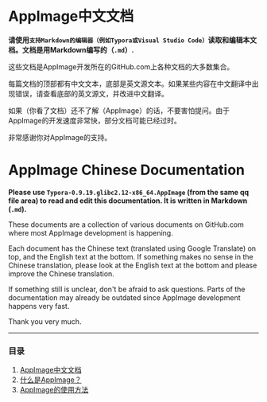# AppImage中文文档

__请使用`支持Markdown的编辑器（例如Typora或Visual Studio Code）`读取和编辑本文档。文档是用Markdown编写的（`.md`）.__

这些文档是AppImage开发所在的GitHub.com上各种文档的大多数集合。

每篇文档的顶部都有中文文本，底部是英文源文本。如果某些内容在中文翻译中出现错误，请查看底部的英文源文，并改进中文翻译。

如果（你看了文档）还不了解（AppImage）的话，不要害怕提问。由于AppImage的开发速度非常快，部分文档可能已经过时。

非常感谢你对AppImage的支持。

# AppImage Chinese Documentation

__Please use `Typora-0.9.19.glibc2.12-x86_64.AppImage` (from the same qq file area) to read and edit this documentation. It is written in Markdown (`.md`).__

These documents are a collection of various documents on GitHub.com where most AppImage development is happening.

Each document has the Chinese text (translated using Google Translate) on top, and the English text at the bottom. If something makes no sense in the Chinese translation, please look at the English text at the bottom and please improve the Chinese translation.

If something still is unclear, don't be afraid to ask questions. Parts of the documentation may already be outdated since AppImage development happens very fast.

Thank you very much.

---
### 目录
1. [AppImage中文文档](aaa_index.md)
2. [什么是AppImage？](appimage.md)
3. [AppImage的使用方法](appimage_usage.md)
